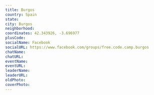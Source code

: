 ```yaml
---
title: Burgos
country: Spain
state: 
city: Burgos
neighborhood: 
coordinates: 42.343926, -3.696977
plusCode:
socialName: Facebook
socialURL: https://www.facebook.com/groups/free.code.camp.burgos
chatName:
chatURL:
eventName:
eventURL:
leaderName:
leaderURL:
oldPhoto: 
coverPhoto:
---
```

